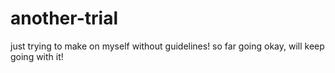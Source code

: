 # another-trial
just trying to make on myself without guidelines!
so far going okay, will keep going with it! 
